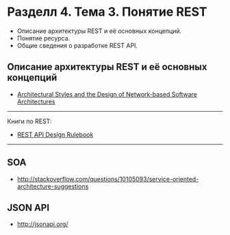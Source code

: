 # Разделл 4. Тема 3. Понятие REST

* Описание архитектуры REST и её основных концепций.
* Понятие ресурса.
* Общие сведения о разработке REST API.

## Описание архитектуры REST и её основных концепций

* [Architectural Styles and the Design of Network-based Software Architectures][fielding]

[fielding]: https://www.ics.uci.edu/~fielding/pubs/dissertation/top.htm

---

Книги по REST:

* [REST API Design Rulebook](http://shop.oreilly.com/product/0636920021575.do)

---

## SOA

* http://stackoverflow.com/questions/10105093/service-oriented-architecture-suggestions

## JSON API

* http://jsonapi.org/
